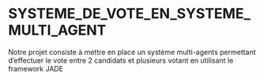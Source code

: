 # SYSTEME_DE_VOTE_EN_SYSTEME_MULTI_AGENT
Notre projet consiste à mettre en place un système multi-agents permettant d’effectuer le vote entre 2 candidats et plusieurs votant en utilisant le framework JADE
